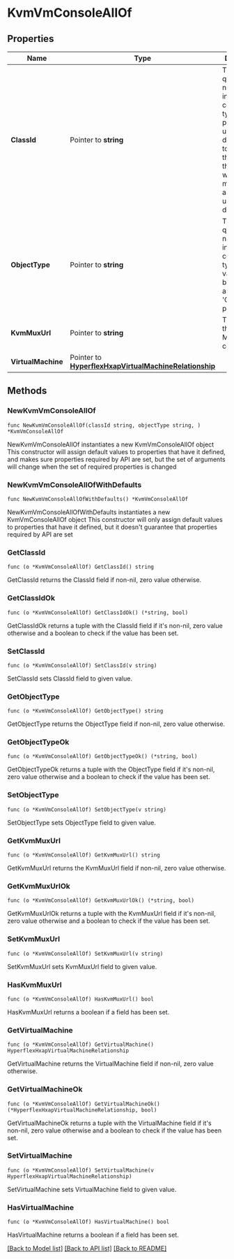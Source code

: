# KvmVmConsoleAllOf

## Properties

Name | Type | Description | Notes
------------ | ------------- | ------------- | -------------
**ClassId** | Pointer to **string** | The fully-qualified name of the instantiated, concrete type. This property is used as a discriminator to identify the type of the payload when marshaling and unmarshaling data. | [default to "kvm.VmConsole"]
**ObjectType** | Pointer to **string** | The fully-qualified name of the instantiated, concrete type. The value should be the same as the &#39;ClassId&#39; property. | [default to "kvm.VmConsole"]
**KvmMuxUrl** | Pointer to **string** | The URL of the KVM MUX to connect to. | [optional] [readonly] 
**VirtualMachine** | Pointer to [**HyperflexHxapVirtualMachineRelationship**](HyperflexHxapVirtualMachineRelationship.md) |  | [optional] 

## Methods

### NewKvmVmConsoleAllOf

`func NewKvmVmConsoleAllOf(classId string, objectType string, ) *KvmVmConsoleAllOf`

NewKvmVmConsoleAllOf instantiates a new KvmVmConsoleAllOf object
This constructor will assign default values to properties that have it defined,
and makes sure properties required by API are set, but the set of arguments
will change when the set of required properties is changed

### NewKvmVmConsoleAllOfWithDefaults

`func NewKvmVmConsoleAllOfWithDefaults() *KvmVmConsoleAllOf`

NewKvmVmConsoleAllOfWithDefaults instantiates a new KvmVmConsoleAllOf object
This constructor will only assign default values to properties that have it defined,
but it doesn't guarantee that properties required by API are set

### GetClassId

`func (o *KvmVmConsoleAllOf) GetClassId() string`

GetClassId returns the ClassId field if non-nil, zero value otherwise.

### GetClassIdOk

`func (o *KvmVmConsoleAllOf) GetClassIdOk() (*string, bool)`

GetClassIdOk returns a tuple with the ClassId field if it's non-nil, zero value otherwise
and a boolean to check if the value has been set.

### SetClassId

`func (o *KvmVmConsoleAllOf) SetClassId(v string)`

SetClassId sets ClassId field to given value.


### GetObjectType

`func (o *KvmVmConsoleAllOf) GetObjectType() string`

GetObjectType returns the ObjectType field if non-nil, zero value otherwise.

### GetObjectTypeOk

`func (o *KvmVmConsoleAllOf) GetObjectTypeOk() (*string, bool)`

GetObjectTypeOk returns a tuple with the ObjectType field if it's non-nil, zero value otherwise
and a boolean to check if the value has been set.

### SetObjectType

`func (o *KvmVmConsoleAllOf) SetObjectType(v string)`

SetObjectType sets ObjectType field to given value.


### GetKvmMuxUrl

`func (o *KvmVmConsoleAllOf) GetKvmMuxUrl() string`

GetKvmMuxUrl returns the KvmMuxUrl field if non-nil, zero value otherwise.

### GetKvmMuxUrlOk

`func (o *KvmVmConsoleAllOf) GetKvmMuxUrlOk() (*string, bool)`

GetKvmMuxUrlOk returns a tuple with the KvmMuxUrl field if it's non-nil, zero value otherwise
and a boolean to check if the value has been set.

### SetKvmMuxUrl

`func (o *KvmVmConsoleAllOf) SetKvmMuxUrl(v string)`

SetKvmMuxUrl sets KvmMuxUrl field to given value.

### HasKvmMuxUrl

`func (o *KvmVmConsoleAllOf) HasKvmMuxUrl() bool`

HasKvmMuxUrl returns a boolean if a field has been set.

### GetVirtualMachine

`func (o *KvmVmConsoleAllOf) GetVirtualMachine() HyperflexHxapVirtualMachineRelationship`

GetVirtualMachine returns the VirtualMachine field if non-nil, zero value otherwise.

### GetVirtualMachineOk

`func (o *KvmVmConsoleAllOf) GetVirtualMachineOk() (*HyperflexHxapVirtualMachineRelationship, bool)`

GetVirtualMachineOk returns a tuple with the VirtualMachine field if it's non-nil, zero value otherwise
and a boolean to check if the value has been set.

### SetVirtualMachine

`func (o *KvmVmConsoleAllOf) SetVirtualMachine(v HyperflexHxapVirtualMachineRelationship)`

SetVirtualMachine sets VirtualMachine field to given value.

### HasVirtualMachine

`func (o *KvmVmConsoleAllOf) HasVirtualMachine() bool`

HasVirtualMachine returns a boolean if a field has been set.


[[Back to Model list]](../README.md#documentation-for-models) [[Back to API list]](../README.md#documentation-for-api-endpoints) [[Back to README]](../README.md)


